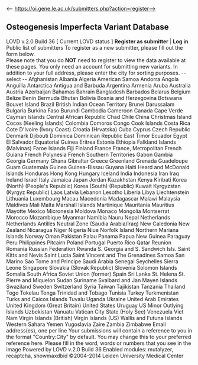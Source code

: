 <-- https://oi.gene.le.ac.uk/submitters.php?action=register-->

## Osteogenesis Imperfecta Variant Database
LOVD v.2.0 Build 36 [ Current LOVD status ] 
**Register as submitter** | **Log in**  
Public list of submitters
To register as a new submitter, please fill out the form below.  
Please note that you do **NOT** need to register to view the data available at these pages. You only need an account for submitting new variants.
In addition to your full address, please enter the city for sorting purposes.
\-- select -- Afghanistan Albania Algeria American Samoa Andorra Angola Anguilla Antarctica Antigua and Barbuda Argentina Armenia Aruba Australia Austria Azerbaijan Bahamas Bahrain Bangladesh Barbados Belarus Belgium Belize Benin Bermuda Bhutan Bolivia Bosnia and Herzegovina Botswana Bouvet Island Brazil British Indian Ocean Territory Brunei Darussalam Bulgaria Burkina Faso Burundi Cambodia Cameroon Canada Cape Verde Cayman Islands Central African Republic Chad Chile China Christmas Island Cocos (Keeling Islands) Colombia Comoros Congo Cook Islands Costa Rica Cote D'Ivoire (Ivory Coast) Croatia (Hrvatska) Cuba Cyprus Czech Republic Denmark Djibouti Dominica Dominican Republic East Timor Ecuador Egypt El Salvador Equatorial Guinea Eritrea Estonia Ethiopia Falkland Islands (Malvinas) Faroe Islands Fiji Finland France France, Metropolitan French Guiana French Polynesia French Southern Territories Gabon Gambia Georgia Germany Ghana Gibraltar Greece Greenland Grenada Guadeloupe Guam Guatemala Guinea Guinea-Bissau Guyana Haiti Heard and McDonald Islands Honduras Hong Kong Hungary Iceland India Indonesia Iran Iraq Ireland Israel Italy Jamaica Japan Jordan Kazakhstan Kenya Kiribati Korea (North) (People's Republic) Korea (South) (Republic) Kuwait Kyrgyzstan (Kyrgyz Republic) Laos Latvia Lebanon Lesotho Liberia Libya Liechtenstein Lithuania Luxembourg Macau Macedonia Madagascar Malawi Malaysia Maldives Mali Malta Marshall Islands Martinique Mauritania Mauritius Mayotte Mexico Micronesia Moldova Monaco Mongolia Montserrat Morocco Mozambique Myanmar Namibia Nauru Nepal Netherlands Netherlands Antilles Neutral Zone (Saudia Arabia/Iraq) New Caledonia New Zealand Nicaragua Niger Nigeria Niue Norfolk Island Northern Mariana Islands Norway Oman Pakistan Palau Panama Papua New Guinea Paraguay Peru Philippines Pitcairn Poland Portugal Puerto Rico Qatar Reunion Romania Russian Federation Rwanda S. Georgia and S. Sandwich Isls. Saint Kitts and Nevis Saint Lucia Saint Vincent and The Grenadines Samoa San Marino Sao Tome and Principe Saudi Arabia Senegal Seychelles Sierra Leone Singapore Slovakia (Slovak Republic) Slovenia Solomon Islands Somalia South Africa Soviet Union (former) Spain Sri Lanka St. Helena St. Pierre and Miquelon Sudan Suriname Svalbard and Jan Mayen Islands Swaziland Sweden Switzerland Syria Taiwan Tajikistan Tanzania Thailand Togo Tokelau Tonga Trinidad and Tobago Tunisia Turkey Turkmenistan Turks and Caicos Islands Tuvalu Uganda Ukraine United Arab Emirates United Kingdom (Great Britain) United States Uruguay US Minor Outlying Islands Uzbekistan Vanuatu Vatican City State (Holy See) Venezuela Viet Nam Virgin Islands (British) Virgin Islands (US) Wallis and Futuna Islands Western Sahara Yemen Yugoslavia Zaire Zambia Zimbabwe
Email address(es), one per line
Your submissions will contain a reference to you in the format "Country:City" by default. You may change this to your preferred reference here.
Please fill in the word, words or numbers that you see in the image
Powered by LOVD v.2.0 Build 36 
Enabled modules: mutalyzer, recaptcha, showmaxdbid 
©2004-2014 Leiden University Medical Center